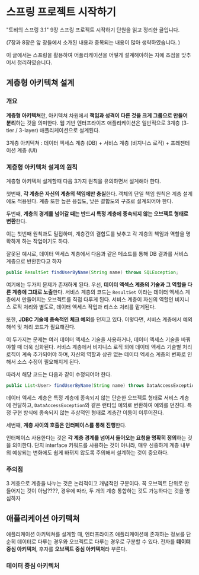# 스프링 프로젝트 시작하기



"토비의 스프링 3.1" 9장 스프링 프로젝트 시작하기 단원을 읽고 정리한 글입니다.

(7장과 8장은 앞 장들에서 소개된 내용과 중복되는 내용이 많아 생략하였습니다. )

이 글에서는 스프링을 활용하여 어플리케이션을 어떻게 설계해야하는 지에 초점을 맞추어서 정리하였습니다. 



## 계층형 아키텍쳐 설계



### 개요

**계층형 아키텍쳐**란, 아키텍쳐 차원에서 **책임과 성격이 다른 것을 크게 그룹으로 만들어 분리**하는 것을 의미한다. 웹 기반 엔터프라이즈 애플리케이션은 일반적으로 3계층 (3-tier / 3-layer) 애플리케이션으로 설계된다. 

3계층 아키텍쳐 : 데이터 엑세스 계층 (DB) + 서비스 계층 (비지니스 로직) + 프레젠테이션 계층 (UI)



### 계층형 아키텍처 설계의 원칙

계층형 아키텍처 설계할때 다음 3가지 원칙을 유의하면서 설계해야 한다.

첫번째, **각 계층은 자신의 계층의 책임에만 충실**한다. 객체의 단일 책임 원칙은 계층 설계에도 적용된다. 계층 또한 높은 응집도, 낮은 결합도의 구조로 설계되어야 한다.



두번째, **계층의 경계를 넘어갈 때는 반드시 특정 계층에 종속되지 않는 오브젝트 형태로 변환**한다.

이는 첫번째 원칙과도 밀접하며, 계층간의 결합도를 낮추고 각 계층의 책임과 역할을 명확하게 하는 작업이기도 하다.

잘못된 예시로, 데이터 엑세스 계층에서 다음과 같은 메소드를 통해 DB 결과를 서비스 계층으로 반환한다고 하자

```java
public ResultSet findUserByName(String name) throws SQLException;
```

여기에는 두가지 문제가 존재하게 된다. 우선, **데이터 엑섹스 계층의 기술과 그 역할을 다른 계층에 그대로 노출**한다. 서비스 계층의 코드는 `ResultSet` 이라는 데이터 엑세스 계층에서 만들어지는 오브젝트를 직접 다루게 된다. 서비스 계층이 자신의 역할인 비지니스 로직 처리와 별도로, 데이터 엑세스 작업과 리스소 처리를 맡게된다. 

또한, **JDBC 기술에 종속적인 체크 예외**를 던지고 있다. 이렇다면, 서비스 계층에서 예외 해석 및 처리 코드가 필요해진다.

이 두가지는 문제는 여러 데이터 엑세스 기술을 사용하거나, 데이터 엑세스 기술을 바꿔야할 때 더욱 심화된다. 서비스 계층에서 비지니스 로직 외에 데이테 엑세스 기술별 처리 로직이 계속 추가되어야 하며, 자신의 역할과 상관 없는 데이터 엑세스 계층의 변화로 인해서 소스 수정이 필요해지게 된다.



따라서 해당 코드는 다음과 같이 수정되어야 한다.

```java
public List<User> findUserByName(String name) throws DataAccessException;
```

데이터 엑세스 계층은 특정 계층에 종속되지 않는 단순한 오브젝트 형태로 서비스 계층에 전달하고, `DataAccessException`와 같은 런타임 예외로 변환하여 예외를 던진다. 특정 구현 방식에 종속되지 않는 추상적인 형태로 계층간 이동이 이루어진다.



세번째, **계층 사이의 호출은 인터페이스를 통해 진행**한다.

인터페이스 사용한다는 것은 **각 계층 경계를 넘어서 들어오는 요청을 명확히 정의**하는 것을 의미한다. 단지 interface 키워드를 사용하는 것이 아니라, 매우 신중하게 계층 내부의 예상되는 변화에도 쉽게 바뀌지 않도록 주의해서 설계하는 것이 중요하다.



### 주의점

3 계층으로 계층을 나누는 것은 논리적이고 개념적인 구분이다. 꼭 오브젝트 단위로 만들어지는 것이 아님????, 경우에 따라, 두 개의 계층 통합하는 것도 가능하다는 것을 명심하자





## 애플리케이션 아키텍쳐

애플리케이션 아키텍쳐를 설계할 때, 엔터프라이즈 애플리케이션에 존재하는 정보를 단순히 데이터로 다루는 경우와 오브젝트로 다루는 경우로 구분할 수 있다. 전자를 **데이터 중심 아키텍처**, 후자를 **오브젝트 중심 아키텍처**라 부른다.



### 데이터 중심 아키텍처





























